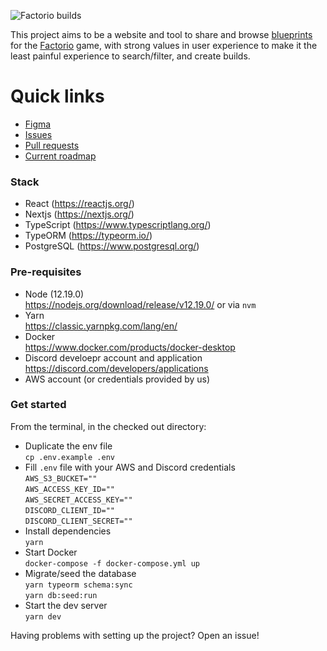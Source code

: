 <img src="https://user-images.githubusercontent.com/3461986/98061159-41affb80-1e19-11eb-81d3-3d27f174cf8d.png" alt="Factorio builds" align="center" /><br />

This project aims to be a website and tool to share and browse [blueprints](https://wiki.factorio.com/Blueprint) for the [Factorio](https://factorio.com/) game, with strong values in user experience to make it the least painful experience to search/filter, and create builds.

# Quick links

- [Figma](https://www.figma.com/file/eDiTI6ZiAHHgoGSgXaWBO0/factorio-builds?node-id=393%3A11)
- [Issues](https://github.com/veksen/factorio-builds/issues)
- [Pull requests](https://github.com/veksen/factorio-builds/pulls)
- [Current roadmap](https://github.com/veksen/factorio-builds/milestones?direction=asc&sort=title&state=open)

### Stack

- React (https://reactjs.org/)
- Nextjs (https://nextjs.org/)
- TypeScript (https://www.typescriptlang.org/)
- TypeORM (https://typeorm.io/)
- PostgreSQL (https://www.postgresql.org/)

### Pre-requisites

- Node (12.19.0)<br />
  https://nodejs.org/download/release/v12.19.0/ or via `nvm`<br />
- Yarn<br />
  https://classic.yarnpkg.com/lang/en/
- Docker<br />
  https://www.docker.com/products/docker-desktop
- Discord develoepr account and application<br />
  https://discord.com/developers/applications
- AWS account (or credentials provided by us)

### Get started

From the terminal, in the checked out directory:

- Duplicate the env file<br />
  `cp .env.example .env`
- Fill `.env` file with your AWS and Discord credentials<br />
  `AWS_S3_BUCKET=""`<br />
  `AWS_ACCESS_KEY_ID=""`<br />
  `AWS_SECRET_ACCESS_KEY=""`<br />
  `DISCORD_CLIENT_ID=""`<br />
  `DISCORD_CLIENT_SECRET=""`
- Install dependencies<br />
  `yarn`
- Start Docker<br />
  `docker-compose -f docker-compose.yml up`
- Migrate/seed the database<br />
  `yarn typeorm schema:sync`<br />
  `yarn db:seed:run`
- Start the dev server<br />
  `yarn dev`

Having problems with setting up the project? Open an issue!
